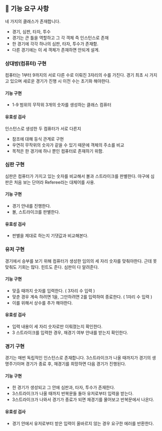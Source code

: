 ## 🚀 기능 요구 사항

네 가지의 클래스가 존재합니다.

- 경기, 심판, 타자, 투수
- 경기는 큰 틀을 역할하고 그 각 객체 즉 인스턴스로 존재
- 한 경기에 각각 하나의 심판, 타자, 투수가 존재함.
- 다른 경기에는 이 세 객체가 존재하면 안되게 설계.

### 상대방(컴퓨터) 구현

컴퓨터는 1부터 9까지의 서로 다른 수로 이뤄진 3자리의 수를 가진다.
경기 최초 시 가지고 있으며 새로운 경기가 진행 시 이전 수는 초기화 해야한다.

#### 기능 구현

- 1-9 범위의 무작위 3개의 숫자를 생성하는 클래스 컴퓨터

#### 유효성 검사

인스턴스로 생성한 두 컴퓨터가 서로 다른지 
- 참조에 대해 등식 관계로 구현
- 우연히 무작위의 숫자가 같을 수 있기 때문에 객체의 주소를 비교
- 목적은 한 경기에 하나 뿐인 컴퓨터로 존재하기 위함.

### 심판 구현

심판은 컴퓨터가 가지고 있는 숫자를 비교해서 볼과 스트라이크를 판별한다.
야구에 심판은 처음 보는 단어라 Referee라는 대체어를 사용.

#### 기능 구현

- 경기 안내를 진행한다.
- 볼, 스트라이크를 판별한다.

#### 유효성 검사

- 판별을 제대로 하는지 기댓값과 비교해본다.

### 유저 구현

경기에서 승부를 보기 위해 컴퓨터가 생성한 임의의 세 자리 숫자를 맞춰야한다.
근데 못 맞춰도 기회는 많다. 힌트도 준다.
심판이 다 알려준다.

#### 기능 구현

- 맞출 때까지 숫자를 입력한다. ( 3자리 수 입력 )
- 맞춘 경우 계속 하려면 1을, 그만하려면 2를 입력하여 종료한다. ( 1자리 수 입력 ) 
- 이를 위해서 상수를 추가 해야한다.

#### 유효성 검사

- 입력 내용이 세 자리 숫자로만 이뤄졌는지 확인한다.
- 3 스트라이크를 입력한 경우, 재경기 여부 안내를 받는지 확인한다.

### 경기 구현

경기는 매번 독립적인 인스턴스로 존재합니다.
3스트라이크가 나올 때까지가 경기의 생명주기이며 경기가 종료 후,
재경기를 희망하면 다음 경기가 진행된다.

#### 기능 구현

- 한 경기가 생성되고 그 안에 심판과, 타자, 투수가 존재한다.
- 3스트라이크가 나올 때까지 반복문들 돌아 유저로부터 입력을 받는다.
- 3스트라이크가 나와서 경기가 종료가 되면 재경기를 물어보고 반복문에서 나온다.

#### 유효성 검사

- 경기 안에서 유저로부터 받은 입력이 올바르지 않는 경우 요구한 에러를 반환한다.

